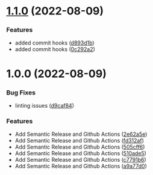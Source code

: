 # [1.1.0](https://github.com/Aut-Protocol/d-aut/compare/v1.0.0...v1.1.0) (2022-08-09)


### Features

* added commit hooks ([d893d1b](https://github.com/Aut-Protocol/d-aut/commit/d893d1b9eac8da39b6529671b5578064ba13318e))
* added commit hooks ([0c292a2](https://github.com/Aut-Protocol/d-aut/commit/0c292a22555ed05e80606f9376b51b8837ff807b))

# 1.0.0 (2022-08-09)


### Bug Fixes

* linting issues ([d9caf84](https://github.com/Aut-Protocol/d-aut/commit/d9caf84e536bc51191ea6dc3d6e2cf36dbe8e72d))


### Features

* Add Semantic Release and Github Actions ([2e62a5e](https://github.com/Aut-Protocol/d-aut/commit/2e62a5e195b03a09e9488c052710d7ae5ce3f490))
* Add Semantic Release and Github Actions ([fd312af](https://github.com/Aut-Protocol/d-aut/commit/fd312af8cb2728f4e3a0fc2ef2721b7fab1ae451))
* Add Semantic Release and Github Actions ([505cff6](https://github.com/Aut-Protocol/d-aut/commit/505cff6c3ca6efbc5e198a940d6c679ae3328da9))
* Add Semantic Release and Github Actions ([510ade5](https://github.com/Aut-Protocol/d-aut/commit/510ade571497ec19be8237eaec6784a20a577ac6))
* Add Semantic Release and Github Actions ([c7791b6](https://github.com/Aut-Protocol/d-aut/commit/c7791b65396b6b6435308245f15d8fa3937d4a7b))
* Add Semantic Release and Github Actions ([a9a77d0](https://github.com/Aut-Protocol/d-aut/commit/a9a77d077f511f554f6524e2e97f4c5c848b44db))
